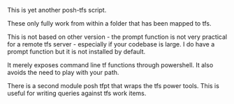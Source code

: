 This is yet another posh-tfs script.

These only fully work from within a folder that has been mapped to tfs.

This is not based on other version - the prompt function is not very practical for a remote tfs server - especially if your codebase is large.
I do have a prompt function but it is not installed by default. 

It merely exposes command line tf functions through powershell.
It also avoids the need to play with your path.

There is a second module posh tfpt that wraps the tfs power tools.
This is useful for writing queries against tfs work items.
